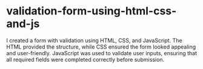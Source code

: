 # validation-form-using-html-css-and-js
I created a form with validation using HTML, CSS, and JavaScript. The HTML provided the structure, while CSS ensured the form looked appealing and user-friendly. JavaScript was used to validate user inputs, ensuring that all required fields were completed correctly before submission. 
